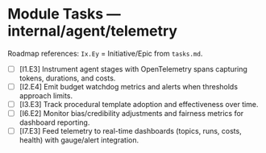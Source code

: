 # Module Tasks — internal/agent/telemetry

Roadmap references: `Ix.Ey` = Initiative/Epic from `tasks.md`.

- [ ] [I1.E3] Instrument agent stages with OpenTelemetry spans capturing tokens, durations, and costs.
- [ ] [I2.E4] Emit budget watchdog metrics and alerts when thresholds approach limits.
- [ ] [I3.E3] Track procedural template adoption and effectiveness over time.
- [ ] [I6.E2] Monitor bias/credibility adjustments and fairness metrics for dashboard reporting.
- [ ] [I7.E3] Feed telemetry to real-time dashboards (topics, runs, costs, health) with gauge/alert integration.
